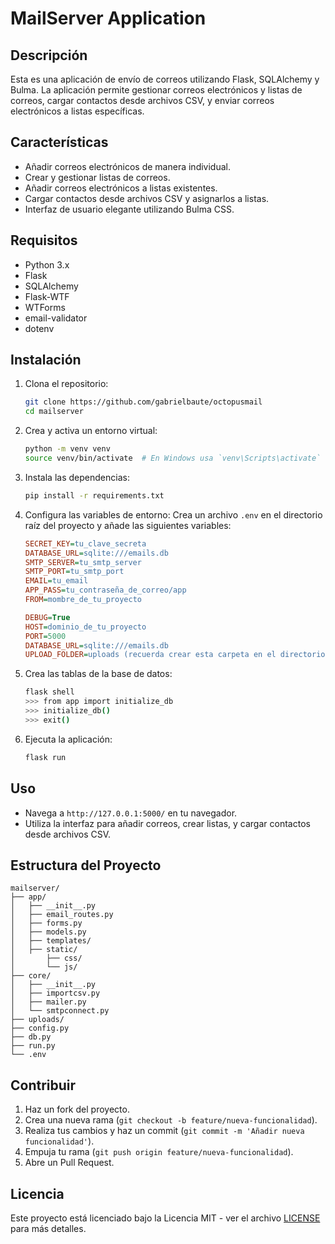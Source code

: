 # MailServer Application

## Descripción
Esta es una aplicación de envío de correos utilizando Flask, SQLAlchemy y Bulma. La aplicación permite gestionar correos electrónicos y listas de correos, cargar contactos desde archivos CSV, y enviar correos electrónicos a listas específicas.

## Características
- Añadir correos electrónicos de manera individual.
- Crear y gestionar listas de correos.
- Añadir correos electrónicos a listas existentes.
- Cargar contactos desde archivos CSV y asignarlos a listas.
- Interfaz de usuario elegante utilizando Bulma CSS.

## Requisitos
- Python 3.x
- Flask
- SQLAlchemy
- Flask-WTF
- WTForms
- email-validator
- dotenv

## Instalación
1. Clona el repositorio:
    ```bash
    git clone https://github.com/gabrielbaute/octopusmail
    cd mailserver
    ```

2. Crea y activa un entorno virtual:
    ```bash
    python -m venv venv
    source venv/bin/activate  # En Windows usa `venv\Scripts\activate`
    ```

3. Instala las dependencias:
    ```bash
    pip install -r requirements.txt
    ```

4. Configura las variables de entorno:
    Crea un archivo `.env` en el directorio raíz del proyecto y añade las siguientes variables:
    ```ini
    SECRET_KEY=tu_clave_secreta
    DATABASE_URL=sqlite:///emails.db
    SMTP_SERVER=tu_smtp_server
    SMTP_PORT=tu_smtp_port
    EMAIL=tu_email
    APP_PASS=tu_contraseña_de_correo/app
    FROM=mombre_de_tu_proyecto
    
    DEBUG=True
    HOST=dominio_de_tu_proyecto
    PORT=5000
    DATABASE_URL=sqlite:///emails.db
    UPLOAD_FOLDER=uploads (recuerda crear esta carpeta en el directorio raíz)
    ```

5. Crea las tablas de la base de datos:
    ```bash
    flask shell
    >>> from app import initialize_db
    >>> initialize_db()
    >>> exit()
    ```

6. Ejecuta la aplicación:
    ```bash
    flask run
    ```

## Uso
- Navega a `http://127.0.0.1:5000/` en tu navegador.
- Utiliza la interfaz para añadir correos, crear listas, y cargar contactos desde archivos CSV.

## Estructura del Proyecto
```
mailserver/
├── app/
│   ├── __init__.py
│   ├── email_routes.py
│   ├── forms.py
│   ├── models.py
│   ├── templates/
│   ├── static/
│       ├── css/
│       └── js/
├── core/
│   ├── __init__.py
│   ├── importcsv.py
│   ├── mailer.py
│   └── smtpconnect.py
├── uploads/
├── config.py
├── db.py
├── run.py
└── .env
```

## Contribuir
1. Haz un fork del proyecto.
2. Crea una nueva rama (`git checkout -b feature/nueva-funcionalidad`).
3. Realiza tus cambios y haz un commit (`git commit -m 'Añadir nueva funcionalidad'`).
4. Empuja tu rama (`git push origin feature/nueva-funcionalidad`).
5. Abre un Pull Request.

## Licencia
Este proyecto está licenciado bajo la Licencia MIT - ver el archivo [LICENSE](LICENSE) para más detalles.